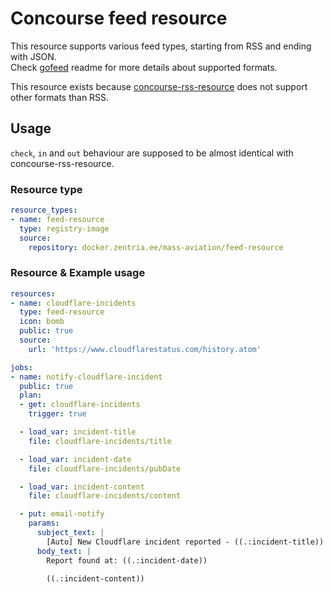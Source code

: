 # Concourse feed resource

This resource supports various feed types, starting from RSS and ending with JSON.  
Check [gofeed](https://github.com/mmcdole/gofeed#supported-feed-types) readme for more details about supported formats.

This resource exists because [concourse-rss-resource](https://github.com/suhlig/concourse-rss-resource) does not support other formats than RSS.

## Usage

`check`, `in` and `out` behaviour are supposed to be almost identical with concourse-rss-resource.

### Resource type

```yaml
resource_types:
- name: feed-resource
  type: registry-image
  source:
    repository: docker.zentria.ee/mass-aviation/feed-resource
```

### Resource & Example usage

```yaml
resources:
- name: cloudflare-incidents
  type: feed-resource
  icon: bomb
  public: true
  source:
    url: 'https://www.cloudflarestatus.com/history.atom'

jobs:
- name: notify-cloudflare-incident
  public: true
  plan:
  - get: cloudflare-incidents
    trigger: true

  - load_var: incident-title
    file: cloudflare-incidents/title

  - load_var: incident-date
    file: cloudflare-incidents/pubDate

  - load_var: incident-content
    file: cloudflare-incidents/content

  - put: email-notify
    params:
      subject_text: |
        [Auto] New Cloudflare incident reported - ((.:incident-title))
      body_text: |
        Report found at: ((.:incident-date))

        ((.:incident-content))
```
